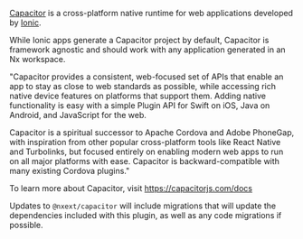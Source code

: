 [Capacitor](https://capacitorjs.com/docs) is a cross-platform native runtime for web applications developed by [Ionic](https://ionicframework.com/).

While Ionic apps generate a Capacitor project by default, Capacitor is framework agnostic and should work with any application generated in an Nx workspace.

"Capacitor provides a consistent, web-focused set of APIs that enable an app to stay as close to web standards as possible, while accessing rich native device features on platforms that support them. Adding native functionality is easy with a simple Plugin API for Swift on iOS, Java on Android, and JavaScript for the web.

Capacitor is a spiritual successor to Apache Cordova and Adobe PhoneGap, with inspiration from other popular cross-platform tools like React Native and Turbolinks, but focused entirely on enabling modern web apps to run on all major platforms with ease. Capacitor is backward-compatible with many existing Cordova plugins."

To learn more about Capacitor, visit https://capacitorjs.com/docs

Updates to `@nxext/capacitor` will include migrations that will update the dependencies included with this plugin, as well as any code migrations if possible.
